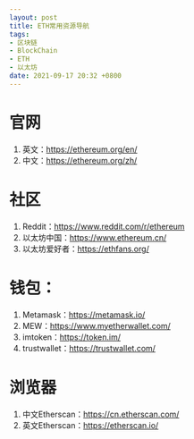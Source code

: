 ```yaml
---
layout: post
title: ETH常用资源导航
tags: 
- 区块链
- BlockChain
- ETH
- 以太坊
date: 2021-09-17 20:32 +0800
---
```




# 官网



1. 英文：https://ethereum.org/en/
2. 中文：https://ethereum.org/zh/



# 社区

1. Reddit：https://www.reddit.com/r/ethereum
2. 以太坊中国：https://www.ethereum.cn/
3. 以太坊爱好者：https://ethfans.org/



# 钱包：

1. Metamask：https://metamask.io/
2. MEW：https://www.myetherwallet.com/
3. imtoken：https://token.im/
4. trustwallet：https://trustwallet.com/



# 浏览器

1. 中文Etherscan：https://cn.etherscan.com/
2. 英文Etherscan：https://etherscan.io/





# 

